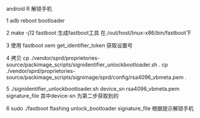 android R 解锁手机

1 adb reboot bootloader

2 make -j12 fastboot 生成fastboot工具  在./out/host/linux-x86/bin/fastboot下

3 使用 fastboot oem get\_identifier\_token 获取设置号

4 拷贝 cp ./vendor/sprd/proprietories-source/packimage\_scripts/signidentifier\_unlockbootloader.sh .  cp ./vendor/sprd/proprietories-source/packimage\_scripts/signimage/sprd/config/rsa4096\_vbmeta.pem .

5 ./signidentifier\_unlockbootloader.sh device\_sn rsa4096\_vbmeta.pem signature\_file  其中device-sn 为第二步获取到的

6 sudo ./fastboot flashing unlock\_bootloader signature\_file    根据提示解锁手机